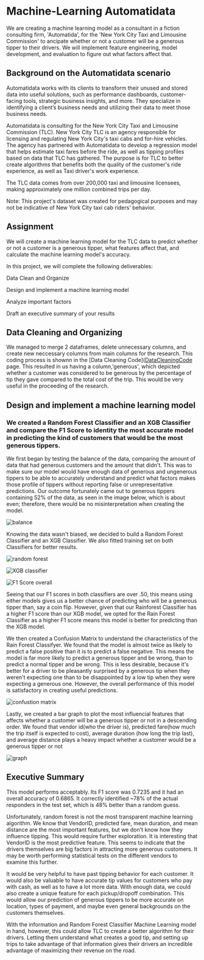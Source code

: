 # Machine-Learning Automatidata
We are creating a machine learning model as a consultant in a fiction consulting firm, 'Automatida', for the 'New York City Taxi and Limousine Commission' to ancipate whether or not a customer will be a generous tipper to their drivers. We will implement feature engineering, model development, and evaluation to figure out what factors affect that. 
## Background on the Automatidata scenario
Automatidata works with its clients to transform their unused and stored data into useful solutions, such as performance dashboards, customer-facing tools, strategic business insights, and more. They specialize in identifying a client’s business needs and utilizing their data to meet those business needs. 

Automatidata is consulting for the New York City Taxi and Limousine Commission (TLC). New York City TLC is an agency responsible for licensing and regulating New York City's taxi cabs and for-hire vehicles. The agency has partnered with Automatidata to develop a regression model that helps estimate taxi fares before the ride, as well as tipping profiles based on data that TLC has gathered. 
The purpose is for TLC to better create algorithms that benefits both the quality of the customer's ride experience, as well as Taxi driver's work experience.

The TLC data comes from over 200,000 taxi and limousine licensees, making approximately one million combined trips per day. 

Note: This project's dataset was created for pedagogical purposes and may not be indicative of New York City taxi cab riders' behavior.

## Assignment
We will create a machine learning model for the TLC data to predict whether or not a customer is a generous tipper, what features affect that, and calculate the machine learning model's accuracy.

In this project, we will complete the following deliverables:

Data Clean and Organize 

Design and implement a machine learning model

Analyze important factors

Draft an executive summary of your results

## Data Cleaning and Organizing
We managed to merge 2 dataframes, delete unnecessary columns, and create new neccessary columns from main columns for the research. This coding process is shownn in the [Data Cleaning Code]([DataCleaningCode](https://github.com/ElijahAgunbiade/Machine-LearningAutomatidata/blob/main/README.md) page. This resulted in us having a column,'generous', which depicted whether a customer was considered to be generous by the percentage of tip they gave compared to the total cost of the trip. This would be very useful in the proceeding of the research.

## Design and implement a machine learning model
### We created a Random Forest Classifier and an XGB Classifier and compare the F1 Score to identity the most accurate model in predicting the kind of customers that would be the most generous tippers. 

We first began by testing the balance of the data, comparing the amount of data that had generous customers and the amount that didn't. This was to make sure our model would have enough data of generous and ungenerous tippers to be able to accurately understand and predict what factors makes those profile of tippers without reporting false or unrepresentative predictions. Our outcome fortunately came out to generous tippers containing 52% of the data, as seen in the image below, which is about even; therefore, there would be no misinterpretation when creating the model.  

![balance](https://github.com/ElijahAgunbiade/Machine-LearningAutomatidata/assets/173221971/9c7e353e-f528-4cba-a916-2094fc95501b)

Knowing the data wasn't biased, we decided to build a Random Forest Classifier and an XGB Classifier. We also fitted training set on both Classifiers for better results.

![random forest](https://github.com/ElijahAgunbiade/Machine-LearningAutomatidata/assets/173221971/9cd55447-5712-4ab5-9566-b9d5a16edebc)

![XGB classifier](https://github.com/ElijahAgunbiade/Machine-LearningAutomatidata/assets/173221971/4a8b9326-db2c-4bbd-b547-39983ba00fcb)

![F1 Score overall](https://github.com/ElijahAgunbiade/Machine-LearningAutomatidata/assets/173221971/306f6029-f2ed-4ead-9e18-e18216d8902a)

Seeing that our F1 scores in both classifiers are over .50, this means using either models gives us a better chance of predicting who will be a generous tipper than, say a coin flip.  However, given that our Rainforest Classifier has a higher F1 score than our XGB model, we opted for the Rain Forest Classifier as a higher F1 score means this model is better for predicting than the XGB model. 

We then created a Confusion Matrix to understand the characteristics of the Rain Forest Classifyer. We found that the model is almost twice as likely to predict a false positive than it is to predict a false negative. This means the model is far more likely to predict a generous tipper and be wrong, than to predict a normal tipper and be wrong. This is less desirable, because it's better for a driver to be pleasantly surprised by a generous tip when they weren't expecting one than to be disappointed by a low tip when they were expecting a generous one. However, the overall performance of this model is satisfactory in creating useful predictions.

![confustion matrix](https://github.com/ElijahAgunbiade/Machine-LearningAutomatidata/assets/173221971/b8316abf-2476-47d1-b146-4b7aa2522a70)

Lastly, we created a bar graph to plot the most influencial features that affects whether a customer will be a generous tipper or not in a descending order. We found that vendor id(who the driver is), predicted fare(how much the trip itself is expected to cost), average duration (how long the trip last), and average distance plays a heavy impact whether a customer would be a generous tipper or not

![graph](https://github.com/ElijahAgunbiade/Machine-LearningAutomatidata/assets/173221971/97360365-fafd-4311-b10f-2727c54e57f4)

## Executive Summary
 This model performs acceptably. Its F1 score was 0.7235 and it had an overall accuracy of 0.6865. It correctly identified ~78% of the actual responders in the test set, which is 48% better than a random guess. 
 
Unfortunately, random forest is not the most transparent machine learning algorithm. We know that VendorID, predicted fare, mean duration, and mean distance are the most important features, but we don't know how they influence tipping. This would require further exploration. It is interesting that VendorID is the most predictive feature. This seems to indicate that the drivers themselves are big factors in attracting more generous customers. It may be worth performing statistical tests on the different vendors to examine this further.

It would be very helpful to have past tipping behavior for each customer. It would also be valuable to have accurate tip values for customers who pay with cash, as well as to have a lot more data. With enough data, we could also create a unique feature for each pickup/dropoff combination. This would allow our prediction of generous tippers to be more accurate on location, types of payment, and maybe even general backgrounds on the customers themselves. 

With the information and Random Forest Classifier Machine Learning model in hand, however, this could allow TLC to create a better algorithm for their drivers. Letting them understand what creates a good tip, and setting up trips to take advantage of that information gives their drivers an incredible advantage of maximizing their revenue on the road. 



